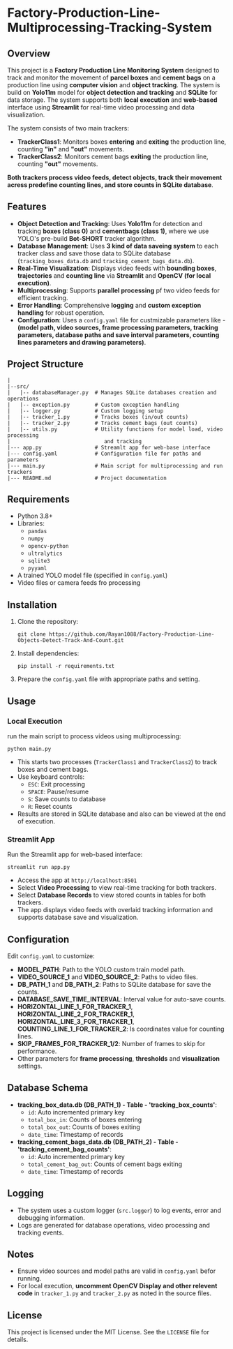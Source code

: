 # Factory-Production-Line-Multiprocessing-Tracking-System

## Overview
This project is a **Factory Production Line Monitoring System** designed to track and monitor the movement of **parcel boxes** and **cement bags** on a production line using
**computer vision** and **object tracking**. The system is build on **Yolo11m** model for **object detection and tracking** and **SQLite** for data storage. The system supports both **local execution** and **web-based** interface using **Streamlit** for real-time video processing and data visualization.

The system consists of two main trackers:
- **TrackerClass1**: Monitors boxes **entering** and **exiting** the production line, counting **"in"** and **"out"** movements.
- **TrackerClass2**: Monitors cement bags **exiting** the production line, counting **"out"** movements.

**Both trackers process video feeds, detect objects, track their movement acress predefine counting lines, and store counts in SQLite database**.

## Features
- **Object Detection and Tracking**: Uses **Yolo11m** for detection and tracking **boxes (class 0)** and **cementbags (class 1)**, where we use YOLO's pre-build **Bot-SHORT** tracker algorithm.    
- **Database Management**: Uses **3 kind of data saveing system** to each tracker class and save those data to SQLite database (`tracking_boxes_data.db` and `tracking_cement_bags_data.db`). 
- **Real-Time Visualization**: Displays video feeds with **bounding boxes**, **trajectories** and **counting line** via **Streamlit** and **OpenCV (for local execution)**.
- **Multiprocessing**: Supports **parallel processing** pf two video feeds for efficient tracking.
- **Error Handling**: Comprehensive **logging** and **custom exception handling** for robust operation.
- **Configuration**: Uses a `config.yaml` file for custmizable parameters like - **(model path, video sources, frame processing parameters, tracking parameters, database paths and save interval parameters, counting lines parameters and drawing parameters)**.  

## Project Structure
```
|
|--src/
|   |-- databaseManager.py  # Manages SQLite databases creation and operations 
|   |-- exception.py        # Custom exception handling
|   |-- logger.py           # Custom logging setup
|   |-- tracker_1.py        # Tracks boxes (in/out counts) 
|   |-- tracker_2.py        # Tracks cement bags (out counts)
|   |-- utils.py            # Utility functions for model load, video processing
|                              and tracking
|--- app.py                 # Streamlt app for web-base interface
|--- config.yaml            # Configuration file for paths and parameters
|--- main.py                # Main script for multiprocessing and run trackers
|--- README.md              # Project documentation
```

## Requirements
- Python 3.8+
- Libraries:
    - `pandas`
    - `numpy`
    - `opencv-python`
    - `ultralytics`
    - `sqlite3`
    - `pyyaml`
- A trained YOLO model file (specified in `config.yaml`)
- Video files or camera feeds fro processing

## Installation 
1. Clone the repository:
    ```
    git clone https://github.com/Rayan1088/Factory-Production-Line-Objects-Detect-Track-And-Count.git
    ```
2. Install dependencies:
    ```
    pip install -r requirements.txt
    ```
3. Prepare the `config.yaml` file with appropriate paths and setting.

## Usage
### Local Execution
run the main script to process videos using multiprocessing:
```
python main.py
``` 
- This starts two processes (`TrackerClass1` and `TrackerClass2`) to track boxes and cement bags.
- Use keyboard controls:
    - `ESC`: Exit processing
    - `SPACE`: Pause/resume
    - `S`: Save counts to database
    - `R`: Reset counts
- Results are stored in SQLite database and also can be viewed at the end of execution.

### Streamlit App
Run the Streamlit app for web-based interface:
```
streamlit run app.py
```
- Access the app at `http://localhost:8501`
- Select **Video Processing** to view real-time tracking for both trackers.
- Select **Database Records** to view stored counts in tables for both trackers.
- The app displays video feeds with overlaid tracking information and supports database save and visualization.

## **Configuration**
Edit `config.yaml` to customize:
- **MODEL_PATH**: Path to the YOLO custom train model path.
- **VIDEO_SOURCE_1** and **VIDEO_SOURCE_2**: Paths to video files. 
- **DB_PATH_1** and **DB_PATH_2**: Paths to SQLite database for save the counts.
- **DATABASE_SAVE_TIME_INTERVAL**: Interval value for auto-save counts.
- **HORIZONTAL_LINE_1_FOR_TRACKER_1**, **HORIZONTAL_LINE_2_FOR_TRACKER_1**, **HORIZONTAL_LINE_3_FOR_TRACKER_1**, **COUNTING_LINE_1_FOR_TRACKER_2**: Is coordinates value for counting lines.
- **SKIP_FRAMES_FOR_TRACKER_1/2**: Number of frames to skip for performance.
- Other parameters for **frame processing**, **thresholds** and **visualization** settings.

## Database Schema
- **tracking_box_data.db (DB_PATH_1) - Table - 'tracking_box_counts'**: 
    - `id`: Auto incremented primary key
    - `total_box_in`: Counts of boxes entering
    - `total_box_out`: Counts of boxes exiting
    - `date_time`: Timestamp of records
- **tracking_cement_bags_data.db (DB_PATH_2) - Table - 'tracking_cement_bag_counts'**: 
    - `id`: Auto incremented primary key
    - `total_cement_bag_out`: Counts of cement bags exiting
    - `date_time`: Timestamp of records

## Logging 
- The system uses a custom logger (`src.logger`) to log events, error and debugging information.
- Logs are generated for database operations, video processing and tracking events.

## Notes
- Ensure video sources and model paths are valid in `config.yaml` befor running.
- For local execution, **uncomment OpenCV Display and other relevent code** in `tracker_1.py` and `tracker_2.py` as noted in the source files.

## License
This project is licensed under the MIT License. See the `LICENSE` file for details. 



